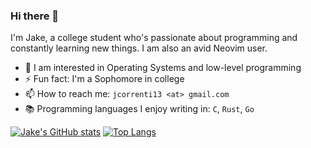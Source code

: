 ### Hi there 👋

I'm Jake, a college student who's passionate about programming and constantly learning new things. I am also an avid Neovim user.

- 🌱 I am interested in Operating Systems and low-level programming
- ⚡ Fun fact: I'm a Sophomore in college
- 📫 How to reach me: `jcorrenti13 <at> gmail.com`
- 📚 Programming languages I enjoy writing in: `C`, `Rust`, `Go`
<!--
**jakecorrenti/jakecorrenti** is a ✨ _special_ ✨ repository because its `README.md` (this file) appears on your GitHub profile.

Here are some ideas to get you started:

- 🔭 I’m currently working on ...
- 🌱 I’m currently learning ...
- 👯 I’m looking to collaborate on ...
- 🤔 I’m looking for help with ...
- 💬 Ask me about ...
- 📫 How to reach me: ...
- 😄 Pronouns: ...
- ⚡ Fun fact: ...
-->

[![Jake's GitHub stats](https://github-readme-stats.vercel.app/api?username=jakecorrenti&show_icons=true&theme=tokyonight)](https://github.com/anuraghazra/github-readme-stats)
[![Top Langs](https://github-readme-stats.vercel.app/api/top-langs/?username=jakecorrenti&show_icons=true&theme=tokyonight&layout=compact)](https://github.com/anuraghazra/github-readme-stats)

